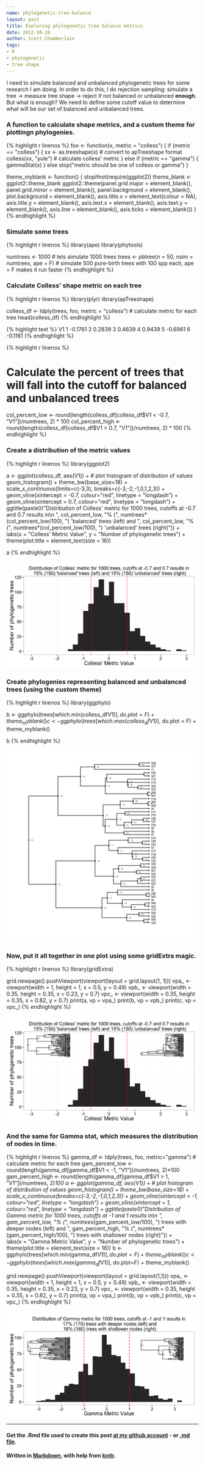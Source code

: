 ```yaml
---
name: phylogenetic-tree-balance
layout: post
title: Exploring phylogenetic tree balance metrics
date: 2012-10-10
author: Scott Chamberlain
tags: 
- R
- phylogenetic
- tree shape
---
```


I need to simulate balanced and unbalanced phylogenetic trees for some research I am doing.  In order to do this, I do rejection sampling: simulate a tree -> measure tree shape -> reject if not balanced or unbalanced __enough__.  But what is enough?  We need to define some cutoff value to determine what will be our set of balanced and unbalanced trees. 

### A function to calculate shape metrics, and a custom theme for plottingn phylogenies.

{% highlight r linenos %}
foo <- function(x, metric = "colless") {
    if (metric == "colless") {
        xx <- as.treeshape(x)  # convert to apTreeshape format
        colless(xx, "yule")  # calculate colless' metric
    } else if (metric == "gamma") {
        gammaStat(x)
    } else stop("metric should be one of colless or gamma")
}

theme_myblank <- function() {
    stopifnot(require(ggplot2))
    theme_blank <- ggplot2::theme_blank
    ggplot2::theme(panel.grid.major = element_blank(), panel.grid.minor = element_blank(), 
        panel.background = element_blank(), plot.background = element_blank(), 
        axis.title.x = element_text(colour = NA), axis.title.y = element_blank(), 
        axis.text.x = element_blank(), axis.text.y = element_blank(), axis.line = element_blank(), 
        axis.ticks = element_blank())
}
{% endhighlight %}


### Simulate some trees

{% highlight r linenos %}
library(ape)
library(phytools)

numtrees <- 1000  # lets simulate 1000 trees
trees <- pbtree(n = 50, nsim = numtrees, ape = F)  # simulate 500 pure-birth trees with 100 spp each, ape = F makes it run faster
{% endhighlight %}


### Calculate Colless' shape metric on each tree

{% highlight r linenos %}
library(plyr)
library(apTreeshape)

colless_df <- ldply(trees, foo, metric = "colless")  # calculate metric for each tree
head(colless_df)
{% endhighlight %}



{% highlight text %}
       V1
1 -0.1761
2  0.2839
3  0.4639
4  0.9439
5 -0.6961
6 -0.1161
{% endhighlight %}



{% highlight r linenos %}

# Calculate the percent of trees that will fall into the cutoff for balanced and unbalanced trees
col_percent_low <- round(length(colless_df[colless_df$V1 < -0.7, "V1"])/numtrees, 2) * 100
col_percent_high <- round(length(colless_df[colless_df$V1 > 0.7, "V1"])/numtrees, 2) * 100
{% endhighlight %}


### Create a distribution of the metric values

{% highlight r linenos %}
library(ggplot2)

a <- ggplot(colless_df, aes(V1)) +  # plot histogram of distribution of values
	geom_histogram() + 
	theme_bw(base_size=18) + 
	scale_x_continuous(limits=c(-3,3), breaks=c(-3,-2,-1,0,1,2,3)) + 
	geom_vline(xintercept = -0.7, colour="red", linetype = "longdash") +
	geom_vline(xintercept = 0.7, colour="red", linetype = "longdash") +
	ggtitle(paste0("Distribution of Colless' metric for 1000 trees, cutoffs at -0.7 and 0.7 results in\n ", col_percent_low, "% (", numtrees*(col_percent_low/100), ") 'balanced' trees (left) and ", col_percent_low, "% (", numtrees*(col_percent_low/100), ") 'unbalanced' trees (right)")) +  
	labs(x = "Colless' Metric Value", y = "Number of phylogenetic trees") +
	theme(plot.title  = element_text(size = 16))

a
{% endhighlight %}

![center](/img/collesshist.png) 


### Create phylogenies representing balanced and unbalanced trees (using the custom theme)

{% highlight r linenos %}
library(ggphylo)

b <- ggphylo(trees[which.min(colless_df$V1)], do.plot = F) + theme_myblank()
c <- ggphylo(trees[which.max(colless_df$V1)], do.plot = F) + theme_myblank()

b
{% endhighlight %}

![center](/img/collessphylog.png) 


### Now, put it all together in one plot using some gridExtra magic.

{% highlight r linenos %}
library(gridExtra)

grid.newpage()
pushViewport(viewport(layout = grid.layout(1, 1)))
vpa_ <- viewport(width = 1, height = 1, x = 0.5, y = 0.49)
vpb_ <- viewport(width = 0.35, height = 0.35, x = 0.23, y = 0.7)
vpc_ <- viewport(width = 0.35, height = 0.35, x = 0.82, y = 0.7)
print(a, vp = vpa_)
print(b, vp = vpb_)
print(c, vp = vpc_)
{% endhighlight %}

![center](/img/collessall.png) 


### And the same for Gamma stat, which measures the distribution of nodes in time. 

{% highlight r linenos %}
gamma_df <- ldply(trees, foo, metric="gamma") # calculate metric for each tree
gam_percent_low <- round(length(gamma_df[gamma_df$V1 < -1, "V1"])/numtrees, 2)*100
gam_percent_high <- round(length(gamma_df[gamma_df$V1 > 1, "V1"])/numtrees, 2)*100
a <- ggplot(gamma_df, aes(V1)) +  # plot histogram of distribution of values
	geom_histogram() + 
	theme_bw(base_size=18) + 
	scale_x_continuous(breaks=c(-3,-2,-1,0,1,2,3)) + 
	geom_vline(xintercept = -1, colour="red", linetype = "longdash") +
	geom_vline(xintercept = 1, colour="red", linetype = "longdash") +
	ggtitle(paste0("Distribution of Gamma metric for 1000 trees, cutoffs at -1 and 1 results in\n ", gam_percent_low, "% (", numtrees*(gam_percent_low/100), ") trees with deeper nodes (left) and ", gam_percent_high, "% (", numtrees*(gam_percent_high/100), ") trees with shallower nodes (right)")) +  
	labs(x = "Gamma Metric Value", y = "Number of phylogenetic trees") +
	theme(plot.title  = element_text(size = 16))
b <- ggphylo(trees[which.min(gamma_df$V1)], do.plot=F) + theme_myblank()
c <- ggphylo(trees[which.max(gamma_df$V1)], do.plot=F) + theme_myblank()

grid.newpage()
pushViewport(viewport(layout = grid.layout(1,1)))
vpa_ <- viewport(width = 1, height = 1, x = 0.5, y = 0.49)
vpb_ <- viewport(width = 0.35, height = 0.35, x = 0.23, y = 0.7)
vpc_ <- viewport(width = 0.35, height = 0.35, x = 0.82, y = 0.7)
print(a, vp = vpa_)
print(b, vp = vpb_)
print(c, vp = vpc_)
{% endhighlight %}

![center](/img/gammaall.png) 


*********
#### Get the .Rmd file used to create this post [at my github account](https://github.com/sckott/sckott.github.io/tree/master/_drafts/2012-10-10-phylogenetic-tree-balance.Rmd) - or [.md file](https://github.com/sckott/sckott.github.io/tree/master/_posts/2012-10-10-phylogenetic-tree-balance.md).

#### Written in [Markdown](http://daringfireball.net/projects/markdown/), with help from [knitr](http://yihui.name/knitr/).
